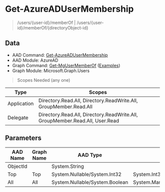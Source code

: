# Get-AzureADUserMembership

> /users/{user-id}/memberOf | /users/{user-id}/memberOf/{directoryObject-id}

## Data

+ AAD Command: [Get-AzureADUserMembership](https://docs.microsoft.com/en-us/powershell/module/AzureAD/Get-AzureADUserMembership)
+ AAD Module: AzureAD
+ Graph Command: [Get-MgUserMemberOf](https://docs.microsoft.com/en-us/powershell/module/Microsoft.Graph.Users/Get-MgUserMemberOf) ([Examples](https://github.com/orgs/msgraph/discussions?discussions_q=Get-MgUserMemberOf))
+ Graph Module: Microsoft.Graph.Users

> Scopes Needed (any one)

|Type|Scopes|
|---|---|
|Application|Directory.Read.All, Directory.ReadWrite.All, GroupMember.Read.All|
|Delegate|Directory.Read.All, Directory.ReadWrite.All, GroupMember.Read.All, User.Read|

## Parameters

|AAD Name|Graph Name|AAD Type|Graph Type|Infos|
|---|---|---|---|---|
|ObjectId||System.String|||
|Top|Top|System.Nullable/System.Int32|System.Int32||
|All|All|System.Nullable/System.Boolean|System.Management.Automation.SwitchParameter||

